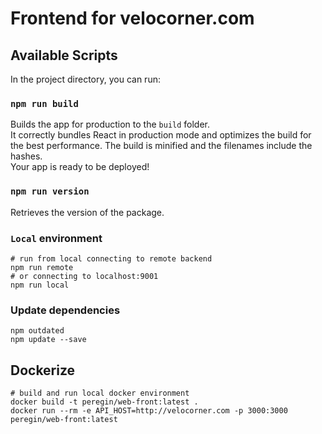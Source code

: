 # Frontend for velocorner.com

## Available Scripts
In the project directory, you can run:

### `npm run build`
Builds the app for production to the `build` folder.<br />
It correctly bundles React in production mode and optimizes the build for the best performance.
The build is minified and the filenames include the hashes.<br />
Your app is ready to be deployed!

### `npm run version`
Retrieves the version of the package.

### `Local` environment
```shell script
# run from local connecting to remote backend
npm run remote
# or connecting to localhost:9001
npm run local
```

### Update dependencies
```shell script
npm outdated
npm update --save
```

## Dockerize
```shell script
# build and run local docker environment
docker build -t peregin/web-front:latest .
docker run --rm -e API_HOST=http://velocorner.com -p 3000:3000 peregin/web-front:latest
```